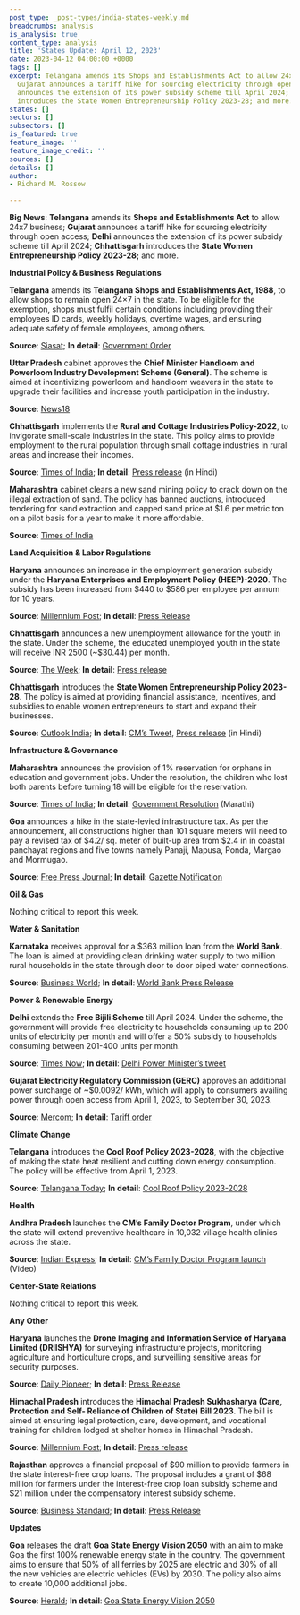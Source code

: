 ```yaml
---
post_type: _post-types/india-states-weekly.md
breadcrumbs: analysis
is_analysis: true
content_type: analysis
title: 'States Update: April 12, 2023'
date: 2023-04-12 04:00:00 +0000
tags: []
excerpt: Telangana amends its Shops and Establishments Act to allow 24x7 business;
  Gujarat announces a tariff hike for sourcing electricity through open access; Delhi
  announces the extension of its power subsidy scheme till April 2024; Chhattisgarh
  introduces the State Women Entrepreneurship Policy 2023-28; and more.
states: []
sectors: []
subsectors: []
is_featured: true
feature_image: ''
feature_image_credit: ''
sources: []
details: []
author:
- Richard M. Rossow

---
```

**Big News**: **Telangana** amends its **Shops and Establishments Act** to allow 24x7 business; **Gujarat** announces a tariff hike for sourcing electricity through open access; **Delhi** announces the extension of its power subsidy scheme till April 2024; **Chhattisgarh** introduces the **State Women Entrepreneurship Policy 2023-28;** and more.

**Industrial Policy & Business Regulations**

**Telangana** amends its **Telangana Shops and Establishments Act, 1988**, to allow shops to remain open 24×7 in the state. To be eligible for the exemption, shops must fulfil certain conditions including providing their employees ID cards, weekly holidays, overtime wages, and ensuring adequate safety of female employees, among others.

**Source**: [Siasat](https://www.siasat.com/shops-establishments-to-be-open-247-in-telangana-guidelines-issued-2562849/); **In detail**: [Government Order](https://acrobat.adobe.com/id/urn:aaid:sc:VA6C2:0d0f2083-3b84-4403-8b1b-e735d8fd65a2)

**Uttar Pradesh** cabinet approves the **Chief Minister Handloom and Powerloom Industry Development Scheme (General)**. The scheme is aimed at incentivizing powerloom and handloom weavers in the state to upgrade their facilities and increase youth participation in the industry.

**Source**: [News18](https://www.news18.com/india/up-cabinet-okays-scheme-for-powerloom-handloom-weavers-7476931.html)

**Chhattisgarh** implements the **Rural and Cottage Industries Policy-2022**, to invigorate small-scale industries in the state. This policy aims to provide employment to the rural population through small cottage industries in rural areas and increase their incomes.

**Source**: [Times of India](https://timesofindia.indiatimes.com/city/raipur/training-10-additional-incentive-to-women-sc-st/articleshowprint/99283043.cms); **In detail**: [Press release](https://acrobat.adobe.com/id/urn:aaid:sc:VA6C2:b0e31bb6-a615-4ecd-8106-e199a3e56cbf) (in Hindi)

**Maharashtra** cabinet clears a new sand mining policy to crack down on the illegal extraction of sand. The policy has banned auctions, introduced tendering for sand extraction and capped sand price at $1.6 per metric ton on a pilot basis for a year to make it more affordable.

**Source**: [Times of India](https://timesofindia.indiatimes.com/city/mumbai/maharashtra-cabinet-clears-sand-mining-policy-no-more-auctions-price-capped-for-a-year/articleshow/99280546.cms?from=mdr)

**Land Acquisition & Labor Regulations**

**Haryana** announces an increase in the employment generation subsidy under the **Haryana Enterprises and Employment Policy (HEEP)-2020**. The subsidy has been increased from $440 to $586 per employee per annum for 10 years.

**Source**: [Millennium Post](https://www.millenniumpost.in/nation/haryana-cabinet-accords-approval-to-various-schemes-for-welfare-of-citizens-514158?infinitescroll=1); **In detail**: [Press Release](https://manoharlalkhattar.in/node/30556)

**Chhattisgarh** announces a new unemployment allowance for the youth in the state. Under the scheme, the educated unemployed youth in the state will receive INR 2500 (\~$30.44) per month.

**Source**: [The Week](https://www.theweek.in/news/india/2023/04/01/chhattisgarh-cm-baghel-launches-unemployment-allowance-scheme-socio-economic-survey.html); **In detail**: [Press release](https://acrobat.adobe.com/id/urn%3Aaaid%3Asc%3AVA6C2%3Aecb19f6d-1e7d-4fde-a0e3-c6f1d82482b7/?locale=en-US&viewer%21megaVerb=group-discover&filetype=application%2Fpdf)

**Chhattisgarh** introduces the **State Women Entrepreneurship Policy 2023-28**. The policy is aimed at providing financial assistance, incentives, and subsidies to enable women entrepreneurs to start and expand their businesses.

**Source**: [Outlook India](https://www.outlookindia.com/national/chhattisgarh-govt-launches-policy-to-provide-financial-aid-incentives-to-women-run-businesses-start-ups-news-276724); **In detail**: [CM’s Tweet](https://twitter.com/bhupeshbaghel/status/1644286724644929538), [Press release](https://acrobat.adobe.com/id/urn:aaid:sc:VA6C2:8d6cc33c-627c-4680-94fd-ae6e537db6aa) (in Hindi)

**Infrastructure & Governance**

**Maharashtra** announces the provision of 1% reservation for orphans in education and government jobs. Under the resolution, the children who lost both parents before turning 18 will be eligible for the reservation.

**Source**: [Times of India](https://timesofindia.indiatimes.com/city/mumbai/maharashtra-government-issues-order-for-1-education-jobs-quota-for-orphans/articleshowprint/99327903.cms); **In detail**: [Government Resolution](https://acrobat.adobe.com/id/urn:aaid:sc:VA6C2:45f1db69-0b19-400e-98af-fc84fdb369b5) (Marathi)

**Goa** announces a hike in the state-levied infrastructure tax. As per the announcement, all constructions higher than 101 square meters will need to pay a revised tax of $4.2/ sq. meter of built-up area from $2.4 in in coastal panchayat regions and five towns namely Panaji, Mapusa, Ponda, Margao and Mormugao.

**Source**: [Free Press Journal](https://www.freepressjournal.in/goa/goa-govt-hikes-infrastructure-tax-housing-cost-to-rise); **In detail**: [Gazette Notification](https://goaprintingpress.gov.in/downloads/2324/2324-52-SI-EOG-3.pdf)

**Oil & Gas**

Nothing critical to report this week.

**Water & Sanitation**

**Karnataka** receives approval for a $363 million loan from the **World Bank**. The loan is aimed at providing clean drinking water supply to two million rural households in the state through door to door piped water connections.

**Source**: [Business World](https://www.businessworld.in/article/World-Bank-Gives-Approval-To-363-Mn-Loan-For-Rural-Water-Supply-In-Karnataka-/29-03-2023-470995/); **In detail**: [World Bank Press Release](https://www.worldbank.org/en/news/press-release/2023/03/28/world-bank-approves-363-million-to-improve-water-supply-to-2-million-rural-households-in-the-indian-state-of-karnataka)

**Power & Renewable Energy**

**Delhi** extends the **Free Bijili Scheme** till April 2024. Under the scheme, the government will provide free electricity to households consuming up to 200 units of electricity per month and will offer a 50% subsidy to households consuming between 201-400 units per month.

**Source**: [Times Now](https://www.timesnownews.com/delhi/delhis-free-bijili-scheme-extended-till-april-2024-cabinet-approves-decision-key-highlights-article-99252891); **In detail**: [Delhi Power Minister’s tweet](https://twitter.com/AtishiAAP/status/1643227389101502464)

**Gujarat Electricity Regulatory Commission (GERC)** approves an additional power surcharge of \~$0.0092/ kWh, which will apply to consumers availing power through open access from April 1, 2023, to September 30, 2023.

**Source**: [Mercom](https://www.mercomindia.com/gujarat-additional-surcharge-open-access-2); **In detail**: [Tariff order](https://acrobat.adobe.com/id/urn:aaid:sc:VA6C2:ae3855ed-8127-4b9d-9a91-ac1642a0f51e)

**Climate Change**

**Telangana** introduces the **Cool Roof Policy 2023-2028**, with the objective of making the state heat resilient and cutting down energy consumption. The policy will be effective from April 1, 2023.

**Source**: [Telangana Today](https://telanganatoday.com/indias-first-cool-roof-policy-launched-in-telangana); **In detail**: [Cool Roof Policy 2023-2028](https://www.telangana.gov.in/PDFDocuments/Telangana-Cool-Roof-Policy-2023-2028.pdf)

**Health**

**Andhra Pradesh** launches the **CM’s Family Doctor Program**, under which the state will extend preventive healthcare in 10,032 village health clinics across the state.

**Source**: [Indian Express](https://indianexpress.com/article/cities/hyderabad/andhra-pradesh-family-doctor-programme-provide-healthcare-doorstep-8542848/); **In detail**: [CM’s Family Doctor Program launch](https://www.youtube.com/watch?v=CaUsvQ8A50k) (Video)

**Center-State Relations**

Nothing critical to report this week.

**Any Other**

**Haryana** launches the **Drone Imaging and Information Service of Haryana Limited (DRIISHYA)** for surveying infrastructure projects, monitoring agriculture and horticulture crops, and surveilling sensitive areas for security purposes.

**Source**: [Daily Pioneer](https://www.dailypioneer.com/2023/state-editions/drones-for-surveying-infrastructure-projects--monitoring-of-crops-in-haryana.html); **In detail**: [Press Release](https://acrobat.adobe.com/id/urn:aaid:sc:VA6C2:6ac65bee-b186-457b-b00f-1d62c8056c01)

**Himachal Pradesh** introduces the **Himachal Pradesh Sukhasharya (Care, Protection and Self- Reliance of Children of State) Bill 2023**. The bill is aimed at ensuring legal protection, care, development, and vocational training for children lodged at shelter homes in Himachal Pradesh.

**Source**: [Millennium Post](https://www.millenniumpost.in/nation/children-of-state-bill-introduced-in-himachal-pradesh-assembly-514168); **In detail**: [Press release](http://himachalpr.gov.in/OnePressRelease.aspx?Language=1&ID=27090)

**Rajasthan** approves a financial proposal of $90 million to provide farmers in the state interest-free crop loans. The proposal includes a grant of $68 million for farmers under the interest-free crop loan subsidy scheme and $21 million under the compensatory interest subsidy scheme.

**Source**: [Business Standard](https://www.business-standard.com/india-news/ashok-gehlot-approves-rs-736-cr-for-interest-free-crop-loans-to-farmers-123040401012_1.html); **In detail**: [Press Release](https://cmo.rajasthan.gov.in/pressreleasedetail/85606)

**Updates**

**Goa** releases the draft **Goa State Energy Vision 2050** with an aim to make Goa the first 100% renewable energy state in the country. The government aims to ensure that 50% of all ferries by 2025 are electric and 30% of all the new vehicles are electric vehicles (EVs) by 2030. The policy also aims to create 10,000 additional jobs.

**Source**: [Herald](https://www.heraldgoa.in/Goa/Draft-%E2%80%98Goa-State-Energy-Vision-2050%E2%80%99-released/203033); **In detail**: [Goa State Energy Vision 2050](https://acrobat.adobe.com/id/urn:aaid:sc:VA6C2:c400a559-df5c-4445-a74a-7df1652d91b0)